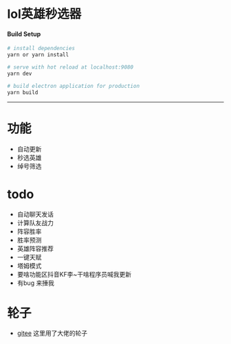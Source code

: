 #  lol英雄秒选器


#### Build Setup

``` bash
# install dependencies
yarn or yarn install

# serve with hot reload at localhost:9080
yarn dev

# build electron application for production
yarn build


```
---
# 功能

- 自动更新
- 秒选英雄
- 绰号筛选


# todo

- 自动聊天发话
- 计算队友战力
- 阵容胜率
- 胜率预测
- 英雄阵容推荐
- 一键天赋
- 塔姆模式
- 要啥功能区抖音KF李~干啥程序员喊我更新
- 有bug 来捶我

# 轮子

- [gitee](https://gitee.com/Zh-Sky/electron-vue-template)   这里用了大佬的轮子